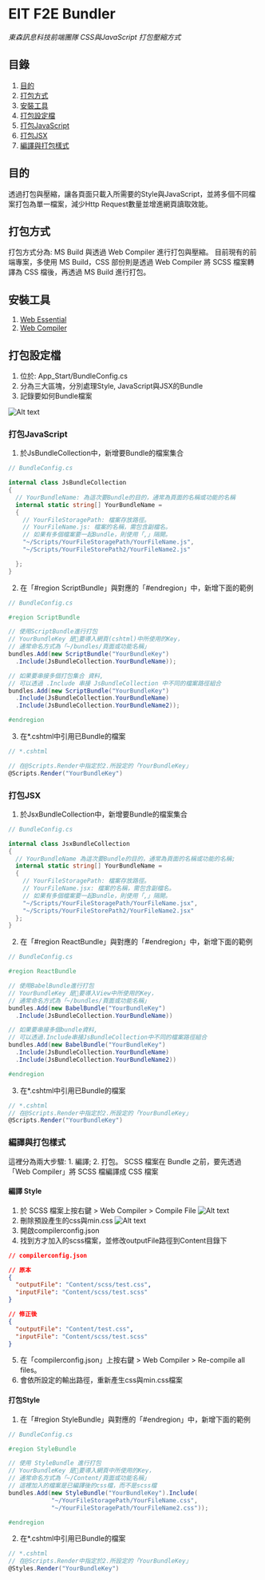 # EIT F2E Bundler 
*東森訊息科技前端團隊 CSS與JavaScript 打包壓縮方式*

## 目錄

1. [目的](#目的)
1. [打包方式](#打包方式)
1. [安裝工具](#安裝工具)
1. [打包設定檔](#打包設定檔)
1. [打包JavaScript](#打包javascript)
1. [打包JSX](#打包jsx)
1. [編譯與打包樣式](#編譯與打包樣式)

## 目的
透過打包與壓縮，讓各頁面只載入所需要的Style與JavaScript，並將多個不同檔案打包為單一檔案，減少Http Request數量並增進網頁讀取效能。

## 打包方式
打包方式分為: MS Build 與透過 Web Compiler 進行打包與壓縮。
目前現有的前端專案，多使用 MS Build，CSS 部份則是透過 Web Compiler 將 SCSS 檔案轉譯為 CSS 檔後，再透過 MS Build 進行打包。

## 安裝工具
1. [Web Essential](http://vswebessentials.com/)
1. [Web Compiler](https://marketplace.visualstudio.com/items?itemName=MadsKristensen.WebCompiler)

## 打包設定檔
1. 位於: App_Start/BundleConfig.cs
1. 分為三大區塊，分別處理Style, JavaScript與JSX的Bundle
1. 記錄要如何Bundle檔案

![Alt text](/bundler/1-1.png)

### 打包JavaScript
1. 於JsBundleCollection中，新增要Bundle的檔案集合
```cs
// BundleConfig.cs

internal class JsBundleCollection
{
  // YourBundleName: 為這次要Bundle的目的，通常為頁面的名稱或功能的名稱
  internal static string[] YourBundleName =
  {
    // YourFileStoragePath: 檔案存放路徑。
    // YourFileName.js: 檔案的名稱，需包含副檔名。
    // 如果有多個檔案要一起Bundle，則使用「,」隔開。
    "~/Scripts/YourFileStoragePath/YourFileName.js",
    "~/Scripts/YourFileStorePath2/YourFileName2.js"

  };
}

```

2. 在「#region ScriptBundle」與對應的「#endregion」中，新增下面的範例

```cs
// BundleConfig.cs

#region ScriptBundle

// 使用ScriptBundle進行打包
// YourBundleKey 是要導入網頁(cshtml)中所使用的Key，
// 通常命名方式為「~/bundles/頁面或功能名稱」
bundles.Add(new ScriptBundle("YourBundleKey")
  .Include(JsBundleCollection.YourBundleName));

// 如果要串接多個打包集合 資料, 
// 可以透過 .Include 串接 JsBundleCollection 中不同的檔案路徑組合
bundles.Add(new ScriptBundle("YourBundleKey")
  .Include(JsBundleCollection.YourBundleName)
  .Include(JsBundleCollection.YourBundleName2));

#endregion

```

3. 在*.cshtml中引用已Bundle的檔案
```cs
// *.cshtml

// 在@Scripts.Render中指定於2.所設定的「YourBundleKey」
@Scripts.Render("YourBundleKey")


```


### 打包JSX
1. 於JsxBundleCollection中，新增要Bundle的檔案集合

```cs 
// BundleConfig.cs

internal class JsxBundleCollection
{
  // YourBundleName 為這次要Bundle的目的，通常為頁面的名稱或功能的名稱;
  internal static string[] YourBundleName =
  {
    // YourFileStoragePath: 檔案存放路徑。 
    // YourFileName.jsx: 檔案的名稱，需包含副檔名。
    // 如果有多個檔案要一起Bundle，則使用「,」隔開。
    "~/Scripts/YourFileStoragePath/YourFileName.jsx",
    "~/Scripts/YourFileStorePath2/YourFileName2.jsx"
  };
}
```

2. 在「#region ReactBundle」與對應的「#endregion」中，新增下面的範例
```cs
// BundleConfig.cs

#region ReactBundle

// 使用BabelBundle進行打包
// YourBundleKey 是要導入View中所使用的Key，
// 通常命名方式為「~/bundles/頁面或功能名稱」
bundles.Add(new BabelBundle("YourBundleKey")
  .Include(JsBundleCollection.YourBundleName))

// 如果要串接多個bundle資料, 
// 可以透過.Include串接JsBundleCollection中不同的檔案路徑組合
bundles.Add(new BabelBundle("YourBundleKey")
  .Include(JsBundleCollection.YourBundleName)
  .Include(JsBundleCollection.YourBundleName2))

#endregion

```

3. 在*.cshtml中引用已Bundle的檔案
```cs
// *.cshtml
// 在@Scripts.Render中指定於2.所設定的「YourBundleKey」
@Scripts.Render("YourBundleKey")

```

### 編譯與打包樣式
這裡分為兩大步驟: 1. 編譯; 2. 打包。
SCSS 檔案在 Bundle 之前，要先透過「Web Compiler」將 SCSS 檔編譯成 CSS 檔案

#### 編譯 Style
1. 於 SCSS 檔案上按右鍵 > Web Compiler > Compile File
![Alt text](/bundler/1-3.png)
1. 刪除預設產生的css與min.css
![Alt text](/bundler/1-4.png)
1. 開啟compilerconfig.json
1. 找到方才加入的scss檔案，並修改outputFile路徑到Content目錄下
```json
// compilerconfig.json

// 原本
{
  "outputFile": "Content/scss/test.css",
  "inputFile": "Content/scss/test.scss"
}

// 修正後
{
  "outputFile": "Content/test.css",
  "inputFile": "Content/scss/test.scss"
}
```
5. 在「compilerconfig.json」上按右鍵 > Web Compiler > Re-compile all files。
6. 會依所設定的輸出路徑，重新產生css與min.css檔案

#### 打包Style
1. 在「#region StyleBundle」與對應的「#endregion」中，新增下面的範例
```cs
// BundleConfig.cs

#region StyleBundle

// 使用 StyleBundle 進行打包
// YourBundleKey 是要導入網頁中所使用的Key，
// 通常命名方式為「~/Content/頁面或功能名稱」
// 這裡加入的檔案是已編譯後的css檔，而不是scss檔
bundles.Add(new StyleBundle("YourBundleKey").Include(
            "~/YourFileStoragePath/YourFileName.css",
            "~/YourFileStoragePath/YourFileName2.css"));

#endregion

```

2. 在*.cshtml中引用已Bundle的檔案
```cs
// *.cshtml
// 在@Scripts.Render中指定於2.所設定的「YourBundleKey」
@Styles.Render("YourBundleKey")

```